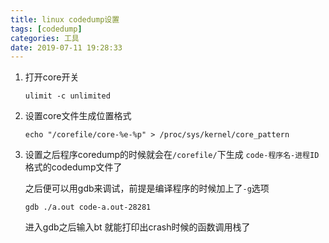 ```yaml
---
title: linux codedump设置
tags: [codedump]
categories: 工具
date: 2019-07-11 19:28:33
---
```


1. 打开core开关

   ```
   ulimit -c unlimited
   ```

2. 设置core文件生成位置格式

   ```
   echo "/corefile/core-%e-%p" > /proc/sys/kernel/core_pattern
   ```

3. 设置之后程序coredump的时候就会在`/corefile/`下生成 `code-程序名-进程ID`格式的codedump文件了 

   之后便可以用gdb来调试，前提是编译程序的时候加上了`-g`选项

   ```
   gdb ./a.out code-a.out-28281
   ```

   进入gdb之后输入bt 就能打印出crash时候的函数调用栈了